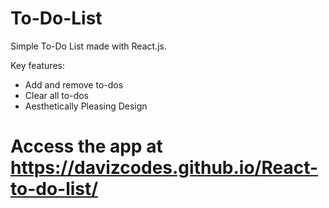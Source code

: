 # To-Do-List

Simple To-Do List made with React.js.

Key features:
- Add and remove to-dos
- Clear all to-dos
- Aesthetically Pleasing Design


# Access the app at https://davizcodes.github.io/React-to-do-list/
